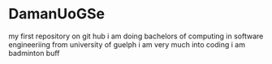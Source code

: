 # DamanUoGSe
my first repository on git hub
i am doing bachelors of computing in software engineeriing from university of guelph 
i am very much into coding 
i am badminton buff
